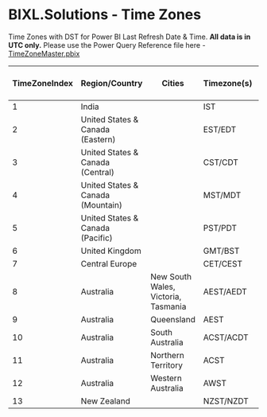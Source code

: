 # BIXL.Solutions - Time Zones

Time Zones with DST for Power BI Last Refresh Date &amp; Time. **All data is in UTC only.**
Please use the Power Query Reference file here - [TimeZoneMaster.pbix](https://github.com/chandra-bixl/bixl_timezones.io/raw/refs/heads/main/TimeZoneMaster.pbix)


| TimeZoneIndex | Region/Country                     | Cities                              | Timezone(s)   | DST Observed | Standard UTC Offset | DST UTC Offset | DST Start: Start_Day | Start_Day Instance | Start_Month | Start_Hour | DST End: End_Day | End_Day Instance | End_Month | End_Hour |
|---------------|------------------------------------|--------------------------------------|---------------|--------------|---------------------|----------------|----------------------|--------------------|-------------|------------|------------------|------------------|-----------|----------|
| 1             | India                              |                                      | IST           | No           | 5.5                 |                |                      |                    |             |            |                  |                  |           |          |
| 2             | United States & Canada (Eastern)   |                                      | EST/EDT       | Yes          | -5                  | -4             | Sunday               | 2                  | 3           | 2          | Sunday           | 1                | 11        | 6        |
| 3             | United States & Canada (Central)   |                                      | CST/CDT       | Yes          | -6                  | -5             | Sunday               | 2                  | 3           | 2          | Sunday           | 1                | 11        | 7        |
| 4             | United States & Canada (Mountain)  |                                      | MST/MDT       | Yes          | -7                  | -6             | Sunday               | 2                  | 3           | 2          | Sunday           | 1                | 11        | 8        |
| 5             | United States & Canada (Pacific)   |                                      | PST/PDT       | Yes          | -8                  | -7             | Sunday               | 2                  | 3           | 2          | Sunday           | 1                | 11        | 9        |
| 6             | United Kingdom                     |                                      | GMT/BST       | Yes          | 0                   | 1              | Sunday               | -1                 | 3           | 1          | Sunday           | -1               | 10        | 1        |
| 7             | Central Europe                     |                                      | CET/CEST      | Yes          | 1                   | 2              | Sunday               | 1                  | 3           | 2          | Sunday           | 1                | 10        | 3        |
| 8             | Australia                          | New South Wales, Victoria, Tasmania  | AEST/AEDT     | Yes          | 10                  | 11             | Sunday               | 1                  | 10          | 2          | Sunday           | 1                | 4         | 16       |
| 9             | Australia                          | Queensland                           | AEST          | No           | 10                  |                |                      |                    |             |            |                  |                  |           |          |
| 10            | Australia                          | South Australia                      | ACST/ACDT     | Yes          | 9.5                 | 10.5           | Sunday               | 1                  | 16.5        |            | Sunday           | 1                | 4         | 16.5     |
| 11            | Australia                          | Northern Territory                   | ACST          | No           | 9.5                 |                |                      |                    |             |            |                  |                  |           |          |
| 12            | Australia                          | Western Australia                    | AWST          | No           | 8                   |                |                      |                    |             |            |                  |                  |           |          |
| 13            | New Zealand                        |                                      | NZST/NZDT     | Yes          | 12                  | 13             | Sunday               | -1                 | 14          | 2          | Sunday           | 1                | 4         | 14       |
